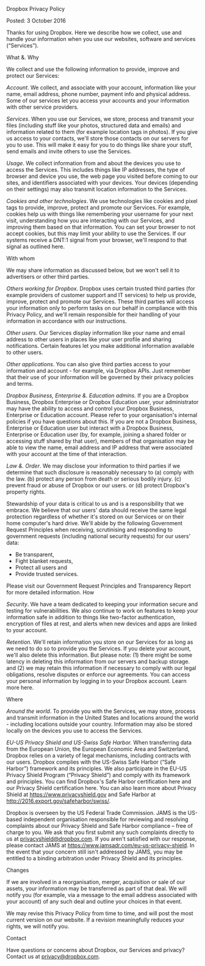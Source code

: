 Dropbox Privacy Policy

Posted: 3 October 2016

Thanks for using Dropbox. Here we describe how we collect, use and handle your information when you use our websites, software and services (“Services”).

What &. Why

We collect and use the following information to provide, improve and protect our Services:

_Account_. We collect, and associate with your account, information like your name, email address, phone number, payment info and physical address. Some of our services let you access your accounts and your information with other service providers.

_Services_. When you use our Services, we store, process and transmit your files (including stuff like your photos, structured data and emails) and information related to them (for example location tags in photos). If you give us access to your contacts, we'll store those contacts on our servers for you to use. This will make it easy for you to do things like share your stuff, send emails and invite others to use the Services.

_Usage_. We collect information from and about the devices you use to access the Services. This includes things like IP addresses, the type of browser and device you use, the web page you visited before coming to our sites, and identifiers associated with your devices. Your devices (depending on their settings) may also transmit location information to the Services.

_Cookies and other technologies_. We use technologies like cookies and pixel tags to provide, improve, protect and promote our Services. For example, cookies help us with things like remembering your username for your next visit, understanding how you are interacting with our Services, and improving them based on that information. You can set your browser to not accept cookies, but this may limit your ability to use the Services. If our systems receive a DNT:1 signal from your browser, we'll respond to that signal as outlined here.

With whom

We may share information as discussed below, but we won't sell it to advertisers or other third parties.

_Others working for Dropbox_. Dropbox uses certain trusted third parties (for example providers of customer support and IT services) to help us provide, improve, protect and promote our Services. These third parties will access your information only to perform tasks on our behalf in compliance with this Privacy Policy, and we'll remain responsible for their handling of your information in accordance with our instructions.

_Other users_. Our Services display information like your name and email address to other users in places like your user profile and sharing notifications. Certain features let you make additional information available to other users.

_Other applications_. You can also give third parties access to your information and account - for example, via Dropbox APIs. Just remember that their use of your information will be governed by their privacy policies and terms.

_Dropbox Business, Enterprise &. Education admins._ If you are a Dropbox Business, Dropbox Enterprise or Dropbox Education user, your administrator may have the ability to access and control your Dropbox Business, Enterprise or Education account. Please refer to your organisation's internal policies if you have questions about this. If you are not a Dropbox Business, Enterprise or Education user but interact with a Dropbox Business, Enterprise or Education user (by, for example, joining a shared folder or accessing stuff shared by that user), members of that organisation may be able to view the name, email address and IP address that were associated with your account at the time of that interaction.

_Law &. Order_. We may disclose your information to third parties if we determine that such disclosure is reasonably necessary to (a) comply with the law. (b) protect any person from death or serious bodily injury. (c) prevent fraud or abuse of Dropbox or our users. or (d) protect Dropbox's property rights.

Stewardship of your data is critical to us and is a responsibility that we embrace. We believe that our users' data should receive the same legal protection regardless of whether it's stored on our Services or on their home computer's hard drive. We'll abide by the following Government Request Principles when receiving, scrutinising and responding to government requests (including national security requests) for our users' data:

*   Be transparent,
*   Fight blanket requests,
*   Protect all users and
*   Provide trusted services.

Please visit our Government Request Principles and Transparency Report for more detailed information. How

_Security_. We have a team dedicated to keeping your information secure and testing for vulnerabilities. We also continue to work on features to keep your information safe in addition to things like two-factor authentication, encryption of files at rest, and alerts when new devices and apps are linked to your account.

_Retention_. We'll retain information you store on our Services for as long as we need to do so to provide you the Services. If you delete your account, we'll also delete this information. But please note: (1) there might be some latency in deleting this information from our servers and backup storage. and (2) we may retain this information if necessary to comply with our legal obligations, resolve disputes or enforce our agreements. You can access your personal information by logging in to your Dropbox account. Learn more here.

Where

_Around the world_. To provide you with the Services, we may store, process and transmit information in the United States and locations around the world - including locations outside your country. Information may also be stored locally on the devices you use to access the Services.

_EU-US Privacy Shield and US-Swiss Safe Harbor._ When transferring data from the European Union, the European Economic Area and Switzerland, Dropbox relies on a variety of legal mechanisms, including contracts with our users. Dropbox complies with the US-Swiss Safe Harbor (“Safe Harbor”) framework and its principles. We also participate in the EU-US Privacy Shield Program (“Privacy Shield”) and comply with its framework and principles. You can find Dropbox's Safe Harbor certification here and our Privacy Shield certification here. You can also learn more about Privacy Shield at https://www.privacyshield.gov and Safe Harbor at http://2016.export.gov/safeharbor/swiss/.

Dropbox is overseen by the US Federal Trade Commission. JAMS is the US-based independent organisation responsible for reviewing and resolving complaints about our Privacy Shield and Safe Harbor compliance – free of charge to you. We ask that you first submit any such complaints directly to us at privacyshield@dropbox.com. If you aren't satisfied with our response, please contact JAMS at https://www.jamsadr.com/eu-us-privacy-shield. In the event that your concern still isn't addressed by JAMS, you may be entitled to a binding arbitration under Privacy Shield and its principles.

Changes

If we are involved in a reorganisation, merger, acquisition or sale of our assets, your information may be transferred as part of that deal. We will notify you (for example, via a message to the email address associated with your account) of any such deal and outline your choices in that event.

We may revise this Privacy Policy from time to time, and will post the most current version on our website. If a revision meaningfully reduces your rights, we will notify you.

Contact

Have questions or concerns about Dropbox, our Services and privacy? Contact us at privacy@dropbox.com.